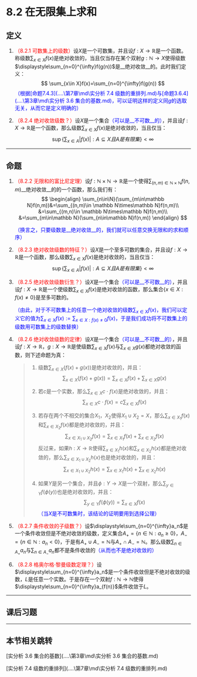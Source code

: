 # 8.2 在无限集上求和

## 定义

1. <font color=red>（8.2.1 可数集上的级数）</font>设$X$是一个可数集，并且设$f:X\rightarrow\mathbb R$是一个函数。称级数$\displaystyle\sum_{x\in X}f(x)$是绝对收敛的，当且仅当存在某个双射$g:\mathbb N\rightarrow X$使得级数$\displaystyle\sum_{n=0}^{\infty}f(g(n))$是__绝对收敛__的。此时我们定义：
   $$
   \sum_{x\in X}f(x)=\sum_{n=0}^{\infty}f(g(n))
   $$
   <font color=blue>（根据[命题7.4.3](..\..\第7章\md\实分析 7.4 级数的重排列.md)与[命题3.6.4](..\..\第3章\md\实分析 3.6 集合的基数.md)，可以证明这样的定义同$g$的选取无关，从而它是定义明确的）</font>

2. <font color=red>（8.2.4 绝对收敛级数？）</font>设$X$是一个集合<font color=blue>（可以是__不可数__的）</font>，并且设$f:X\rightarrow \mathbb R$是一个函数，那么级数$\displaystyle\sum_{x\in X}f(x)$是绝对收敛的，当且仅当：
   $$
   \sup\left\{\sum_{x\in A}|f(x)|:A\subseteq X且A是有限集\right\}<\infty
   $$

---

## 命题

1. <font color=red>（8.2.2 无限和的富比尼定理）</font>设$f:\mathbb N\times\mathbb N\rightarrow\mathbb R$是一个使得$\displaystyle\sum_{(n,m)\in \mathbb N\times\mathbb N}f(n,m)$__绝对收敛__的的一个函数，那么我们有：
   $$
   \begin{align}
   \sum_{n\in\N}(\sum_{m\in\mathbb N}f(n,m))&=\sum_{(n,m)\in \mathbb N\times\mathbb N}f(n,m)\\
   &=\sum_{(m,n)\in \mathbb N\times\mathbb N}f(n,m)\\
   &=\sum_{m\in\mathbb N}(\sum_{n\in\mathbb N}f(n,m))
   \end{align}
   $$

   <font color=blue>（换言之，只要级数是__绝对收敛__的，我们就可以任意交换无限和的求和顺序）</font>

2. <font color=red>（8.2.3 绝对收敛级数的特征？）</font>设$X$是一个至多可数的集合，并且设$f:X\rightarrow \mathbb R$是一个函数，那么级数$\displaystyle\sum_{x\in X}f(x)$是绝对收敛的，当且仅当：
   $$
   \sup\left\{\sum_{x\in A}|f(x)|:A\subseteq X且A是有限集\right\}<\infty
   $$

3. <font color=red>（8.2.5 绝对收敛级数衍生？）</font>设$X$是一个集合<font color=blue>（可以是__不可数__的）</font>，并且设$f:X\rightarrow \mathbb R$是一个使级数$\displaystyle\sum_{x\in X}f(x)$是绝对收敛的函数，那么集合$\left\{x\in X:f(x)\ne 0\right\}$是至多可数的。

   <font color=blue>（由此，对于不可数集上的任意一个绝对收敛的级数$\displaystyle\sum_{x\in X}f(x)$，我们可以定义它的值为$\displaystyle\sum_{x\in X}f(x):=\sum_{x\in X:f(x)\ne 0}f(x)$，于是我们成功将不可数集上的级数用可数集上的级数替换）</font>

4. <font color=red>（8.2.6 绝对收敛级数的定律）</font>设$X$是一个集合<font color=blue>（可以是__不可数__的）</font>，并且设$f:X\rightarrow \mathbb R$，$g:X\rightarrow \mathbb R$是使级数$\displaystyle\sum_{x\in X}f(x)$与$\displaystyle\sum_{x\in X}g(x)$都绝对收敛的函数，则下述命题为真：

   > 1. 级数$\displaystyle\sum_{x\in X}(f(x)+g(x))$是绝对收敛的，并且：
   >    $$
   >       \displaystyle\sum_{x\in X}(f(x)+g(x))=\sum_{x\in X}f(x)+\sum_{x\in X}g(x)
   >    $$
   >
   > 2. 若$c$是一个实数，那么$\displaystyle\sum_{x\in X}c\cdot f(x)$是绝对收敛的，并且：
   >    $$
   >       \sum_{x\in X}c\cdot f(x)=c\sum_{x\in X}f(x)
   >    $$
   >
   > 3. 若存在两个不相交的集合$X_1$，$X_2$使得$X_1\cup X_2=X$，那么$\displaystyle\sum_{x\in X_1}f(x)$和$\displaystyle\sum_{x\in X_2}f(x)$都是绝对收敛的，并且：
   >    $$
   >       \sum_{x\in X_1\cup X_2}f(x)=\sum_{x\in X_1}f(x)+\sum_{x\in X_2}f(x)
   >    $$
   >    反过来，如果$h:X\rightarrow \mathbb R$使得$\displaystyle\sum_{x\in X_1}h(x)$和$\displaystyle\sum_{x\in X_2}h(x)$都是绝对收敛的，那么$\displaystyle\sum_{x\in X_1\cup X_2}h(x)$也是绝对收敛的，并且：
   >    $$
   >       \sum_{x\in X_1\cup X_2}h(x)=\sum_{x\in X_1}h(x)+\sum_{x\in X_2}h(x)
   >    $$
   >
   > 4. 如果$Y$是另一个集合，并且$\phi:Y\rightarrow X$是一个双射，那么$\displaystyle\sum_{y\in Y}f(\phi(y))$也是绝对收敛的，并且：
   >    $$
   >       \sum_{y\in Y}f(\phi(y))=\sum_{x\in X}f(x)
   >    $$
   >    <font color=blue>（当$X$是不可数集时，该结论的证明要用到选择公理）</font>

5. <font color=red>（8.2.7 条件收敛的子级数？）</font>设$\displaystyle\sum_{n=0}^{\infty}a_n$是一个条件收敛但是不绝对收敛的级数，定义集合$A_+=\{n\in\mathbb N:a_n\geq0\}$，$A_-=\{n\in\mathbb N:a_n<0\}$，于是有$A_+\cup A_-=\mathbb N$与$A_+\cap A_-=\mathbb N$。那么级数$\displaystyle\sum_{n\in A_+}a_n$与$\displaystyle\sum_{n\in A_-}a_n$都不是条件收敛的<font color=blue>（从而也不是绝对收敛的）</font>

6. <font color=red>（8.2.8 格奥尔格·黎曼级数定理？）</font>设$\displaystyle\sum_{n=0}^{\infty}a_n$是一个条件收敛但是不绝对收敛的级数，$L$是任意一个实数。于是存在一个双射$f:\mathbb N\rightarrow \mathbb N$使得$\displaystyle\sum_{n=0}^{\infty}a_{f(n)}$条件收敛于$L$。

---

## 课后习题

---

## 本节相关跳转

[实分析 3.6 集合的基数](..\..\第3章\md\实分析 3.6 集合的基数.md)

[实分析 7.4 级数的重排列](..\..\第7章\md\实分析 7.4 级数的重排列.md)